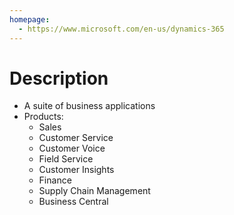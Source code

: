 ```yaml
---
homepage:
  - https://www.microsoft.com/en-us/dynamics-365
---
```

# Description
- A suite of business applications
- Products:
	- Sales
	- Customer Service
	- Customer Voice
	- Field Service
	- Customer Insights
	- Finance
	- Supply Chain Management
	- Business Central